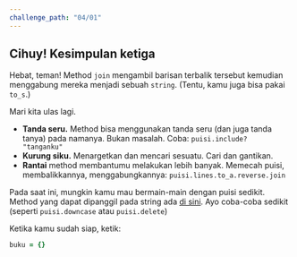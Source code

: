 ```yaml
---
challenge_path: "04/01"
---
```


## Cihuy! Kesimpulan ketiga

Hebat, teman! Method `join` mengambil barisan terbalik tersebut kemudian menggabung mereka menjadi sebuah `string`. (Tentu, kamu juga bisa pakai `to_s`.)

Mari kita ulas lagi.

- **Tanda seru.** Method bisa menggunakan tanda seru (dan juga tanda tanya) pada namanya. Bukan masalah. Coba: `puisi.include? "tanganku"`
- **Kurung siku.** Menargetkan dan mencari sesuatu. Cari dan gantikan.
- **Rantai** method membantumu melakukan lebih banyak. Memecah puisi, membalikkannya, menggabungkannya: `puisi.lines.to_a.reverse.join`

Pada saat ini, mungkin kamu mau bermain-main dengan puisi sedikit. Method yang dapat dipanggil pada string ada [di sini](http://ruby-doc.org/core/String.html). Ayo coba-coba sedikit (seperti `puisi.downcase` atau `puisi.delete`)

Ketika kamu sudah siap, ketik:

```ruby
buku = {}
```
